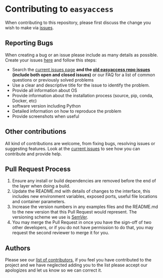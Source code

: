 # Contributing to `easyaccess`


When contributing to this repository, please first discuss the change you wish to make via [issues](https://github.com/des-labs/easyaccess/issues).

## Reporting Bugs

When creating a bug or an issue please include as many details as possible. Create your issues [here](https://github.com/des-labs/easyaccess/issues) and follow this steps:

- Search the [current issues page](https://github.com/des-labs/easyaccess/issues) **and the [old easyaccess repo issues](https://github.com/mgckind/easyaccess/issues) (include both open and closed issues)** or our FAQ for a list of common questions or previously solved problems
- Use a clear and descriptive title for the issue to identify the problem.
- Provide all information about OS
- Provide information about the installation process (source, pip, conda, Docker, etc)
- software version including Python
- Detailed information on how to reproduce the problem
- Provide screenshots when useful

## Other contributions

All kind of contributions are welcome, from fixing bugs, resolving issues or suggesting features. Look at the [current issues](https://github.com/des-labs/easyaccess/issues) to see how you can contribute and provide help.

## Pull Request Process

1. Ensure any install or build dependencies are removed before the end of the layer when doing a
   build.
2. Update the README.md with details of changes to the interface, this includes new environment
   variables, exposed ports, useful file locations and container parameters.
3. Increase the version numbers in any examples files and the README.md to the new version that this
   Pull Request would represent. The versioning scheme we use is [SemVer](http://semver.org/).
4. You may merge the Pull Request in once you have the sign-off of two other developers, or if you
   do not have permission to do that, you may request the second reviewer to merge it for you.

## Authors

Please see our [list of contributors](AUTHORS.md), if you feel you have contributed to the project and we have neglected adding you to the list please accept our apologizes and let us know so we can correct it.
